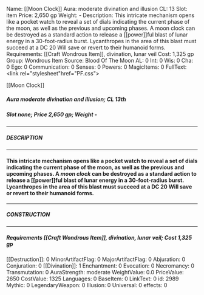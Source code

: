 Name: [[Moon Clock]]
Aura: moderate divination and illusion
CL: 13
Slot: item
Price: 2,650 gp
Weight: -
Description: This intricate mechanism opens like a pocket watch to reveal a set of dials indicating the current phase of the moon, as well as the previous and upcoming phases. A moon clock can be destroyed as a standard action to release a [[power]]ful blast of lunar energy in a 30-foot-radius burst. Lycanthropes in the area of this blast must succeed at a DC 20 Will save or revert to their humanoid forms.
Requirements: [[Craft Wondrous Item]], divination, lunar veil
Cost: 1,325 gp
Group: Wondrous Item
Source: Blood Of The Moon
AL: 0
Int: 0
Wis: 0
Cha: 0
Ego: 0
Communication: 0
Senses: 0
Powers: 0
MagicItems: 0
FullText: <link rel="stylesheet"href="PF.css"><div class="heading"><p class="alignleft">[[Moon Clock]]</p><div style="clear: both;"></div></div><div><h5><b>Aura </b>moderate divination and illusion; <b>CL </b>13th</h5><h5><b>Slot </b>none; <b>Price </b>2,650 gp; <b>Weight </b>-</h5></div><hr/><div><h5><b>DESCRIPTION</b></h5></div><hr/><div><h4><p>This intricate mechanism opens like a pocket watch to reveal a set of dials indicating the current phase of the moon, as well as the previous and upcoming phases. A <i>moon clock</i> can be destroyed as a standard action to release a [[power]]ful blast of lunar energy in a 30-foot-radius burst. Lycanthropes in the area of this blast must succeed at a DC 20 Will save or revert to their humanoid forms.</p></h4></div><hr/><div><h5><b>CONSTRUCTION</b></h5></div><hr/><div><h5><b>Requirements </b>[[Craft Wondrous Item]], <i>divination</i>, <i>lunar veil</i>; <b>Cost </b>1,325 gp</h5></div>
[[Destruction]]: 0
MinorArtifactFlag: 0
MajorArtifactFlag: 0
Abjuration: 0
Conjuration: 0
[[Divination]]: 1
Enchantment: 0
Evocation: 0
Necromancy: 0
Transmutation: 0
AuraStrength: moderate
WeightValue: 0.0
PriceValue: 2650
CostValue: 1325
Languages: 0
BaseItem: 0
LinkText: 0
id: 2989
Mythic: 0
LegendaryWeapon: 0
Illusion: 0
Universal: 0
effects: 0
